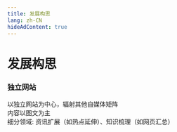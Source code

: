 ```yaml
---
title: 发展构思
lang: zh-CN
hideAdContent: true
---
```




# 发展构思


### 独立网站

以独立网站为中心，辐射其他自媒体矩阵  
内容以图文为主  
细分领域: 资讯扩展（如热点延伸）、知识梳理（如网页汇总）
 
























